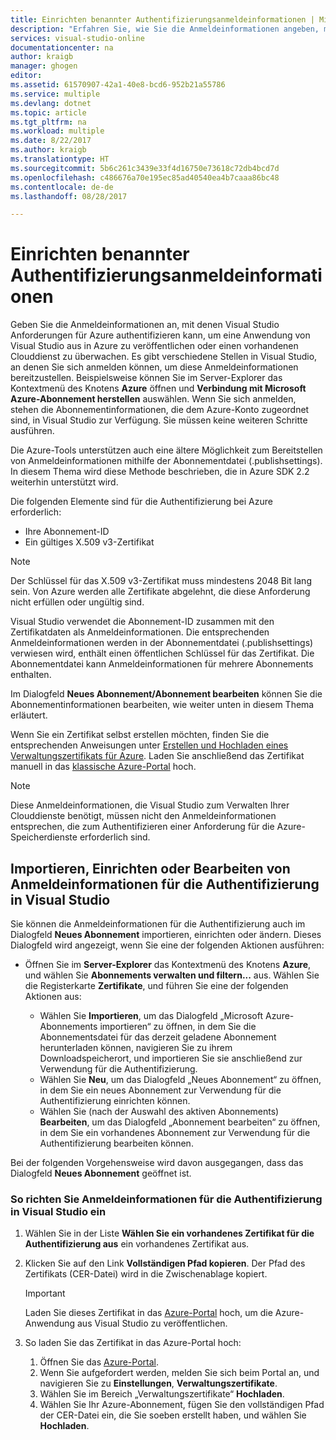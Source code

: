 ```yaml
---
title: Einrichten benannter Authentifizierungsanmeldeinformationen | Microsoft Docs
description: "Erfahren Sie, wie Sie die Anmeldeinformationen angeben, mit denen Visual Studio Anforderungen für Azure authentifizieren kann, um eine Anwendung von Visual Studio aus in Azure zu veröffentlichen oder einen vorhandenen Clouddienst zu überwachen. "
services: visual-studio-online
documentationcenter: na
author: kraigb
manager: ghogen
editor: 
ms.assetid: 61570907-42a1-40e8-bcd6-952b21a55786
ms.service: multiple
ms.devlang: dotnet
ms.topic: article
ms.tgt_pltfrm: na
ms.workload: multiple
ms.date: 8/22/2017
ms.author: kraigb
ms.translationtype: HT
ms.sourcegitcommit: 5b6c261c3439e33f4d16750e73618c72db4bcd7d
ms.openlocfilehash: c486676a70e195ec85ad40540ea4b7caaa86bc48
ms.contentlocale: de-de
ms.lasthandoff: 08/28/2017

---
```

# <a name="setting-up-named-authentication-credentials"></a>Einrichten benannter Authentifizierungsanmeldeinformationen
Geben Sie die Anmeldeinformationen an, mit denen Visual Studio Anforderungen für Azure authentifizieren kann, um eine Anwendung von Visual Studio aus in Azure zu veröffentlichen oder einen vorhandenen Clouddienst zu überwachen. Es gibt verschiedene Stellen in Visual Studio, an denen Sie sich anmelden können, um diese Anmeldeinformationen bereitzustellen. Beispielsweise können Sie im Server-Explorer das Kontextmenü des Knotens **Azure** öffnen und **Verbindung mit Microsoft Azure-Abonnement herstellen** auswählen. Wenn Sie sich anmelden, stehen die Abonnementinformationen, die dem Azure-Konto zugeordnet sind, in Visual Studio zur Verfügung. Sie müssen keine weiteren Schritte ausführen.

Die Azure-Tools unterstützen auch eine ältere Möglichkeit zum Bereitstellen von Anmeldeinformationen mithilfe der Abonnementdatei (.publishsettings). In diesem Thema wird diese Methode beschrieben, die in Azure SDK 2.2 weiterhin unterstützt wird.

Die folgenden Elemente sind für die Authentifizierung bei Azure erforderlich:

* Ihre Abonnement-ID
* Ein gültiges X.509 v3-Zertifikat

> [!NOTE]
> Der Schlüssel für das X.509 v3-Zertifikat muss mindestens 2048 Bit lang sein. Von Azure werden alle Zertifikate abgelehnt, die diese Anforderung nicht erfüllen oder ungültig sind.
>
>

Visual Studio verwendet die Abonnement-ID zusammen mit den Zertifikatdaten als Anmeldeinformationen. Die entsprechenden Anmeldeinformationen werden in der Abonnementdatei (.publishsettings) verwiesen wird, enthält einen öffentlichen Schlüssel für das Zertifikat. Die Abonnementdatei kann Anmeldeinformationen für mehrere Abonnements enthalten.

Im Dialogfeld **Neues Abonnement/Abonnement bearbeiten** können Sie die Abonnementinformationen bearbeiten, wie weiter unten in diesem Thema erläutert.

Wenn Sie ein Zertifikat selbst erstellen möchten, finden Sie die entsprechenden Anweisungen unter [Erstellen und Hochladen eines Verwaltungszertifikats für Azure](https://msdn.microsoft.com/library/windowsazure/gg551722.aspx). Laden Sie anschließend das Zertifikat manuell in das [klassische Azure-Portal](http://go.microsoft.com/fwlink/?LinkID=213885) hoch.

> [!NOTE]
> Diese Anmeldeinformationen, die Visual Studio zum Verwalten Ihrer Clouddienste benötigt, müssen nicht den Anmeldeinformationen entsprechen, die zum Authentifizieren einer Anforderung für die Azure-Speicherdienste erforderlich sind.
>
>

## <a name="import-set-up-or-edit-authentication-credentials-in-visual-studio"></a>Importieren, Einrichten oder Bearbeiten von Anmeldeinformationen für die Authentifizierung in Visual Studio
Sie können die Anmeldeinformationen für die Authentifizierung auch im Dialogfeld **Neues Abonnement** importieren, einrichten oder ändern. Dieses Dialogfeld wird angezeigt, wenn Sie eine der folgenden Aktionen ausführen:

* Öffnen Sie im **Server-Explorer** das Kontextmenü des Knotens **Azure**, und wählen Sie **Abonnements verwalten und filtern...** aus. Wählen Sie die Registerkarte **Zertifikate**, und führen Sie eine der folgenden Aktionen aus:

    * Wählen Sie **Importieren**, um das Dialogfeld „Microsoft Azure-Abonnements importieren“ zu öffnen, in dem Sie die Abonnementsdatei für das derzeit geladene Abonnement herunterladen können, navigieren Sie zu ihrem Downloadspeicherort, und importieren Sie sie anschließend zur Verwendung für die Authentifizierung.
    * Wählen Sie **Neu**, um das Dialogfeld „Neues Abonnement“ zu öffnen, in dem Sie ein neues Abonnement zur Verwendung für die Authentifizierung einrichten können.
    * Wählen Sie (nach der Auswahl des aktiven Abonnements) **Bearbeiten**, um das Dialogfeld „Abonnement bearbeiten“ zu öffnen, in dem Sie ein vorhandenes Abonnement zur Verwendung für die Authentifizierung bearbeiten können. 

Bei der folgenden Vorgehensweise wird davon ausgegangen, dass das Dialogfeld **Neues Abonnement** geöffnet ist.

### <a name="to-set-up-authentication-credentials-in-visual-studio"></a>So richten Sie Anmeldeinformationen für die Authentifizierung in Visual Studio ein
1. Wählen Sie in der Liste **Wählen Sie ein vorhandenes Zertifikat für die Authentifizierung aus** ein vorhandenes Zertifikat aus.
2. Klicken Sie auf den Link **Vollständigen Pfad kopieren**. Der Pfad des Zertifikats (CER-Datei) wird in die Zwischenablage kopiert.

   > [!IMPORTANT]
   > Laden Sie dieses Zertifikat in das [Azure-Portal](http://go.microsoft.com/fwlink/p/?LinkID=525040) hoch, um die Azure-Anwendung aus Visual Studio zu veröffentlichen.
   >
   >
3. So laden Sie das Zertifikat in das Azure-Portal hoch:

   1. Öffnen Sie das [Azure-Portal](http://go.microsoft.com/fwlink/p/?LinkID=525040).
   2. Wenn Sie aufgefordert werden, melden Sie sich beim Portal an, und navigieren Sie zu **Einstellungen**, **Verwaltungszertifikate**.
   3. Wählen Sie im Bereich „Verwaltungszertifikate“ **Hochladen**.
   4. Wählen Sie Ihr Azure-Abonnement, fügen Sie den vollständigen Pfad der CER-Datei ein, die Sie soeben erstellt haben, und wählen Sie **Hochladen**.

